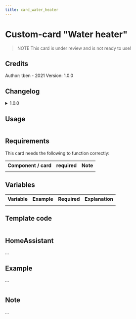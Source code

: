 ```yaml
---
title: card_water_heater
---
```

<!-- markdownlint-disable MD046 -->

# Custom-card "Water heater"

> NOTE
> This card is under review and is not ready to use!

## Credits

Author: tben - 2021
Version: 1.0.0

## Changelog

<details>
<summary>1.0.0</summary>
Initial release
</details>

## Usage

```yaml
```

## Requirements

This card needs the following to function correctly:
<table>
<tr>
<th>Component / card</th>
<th>required</th>
<th>Note</th>
</tr>
<tr>
<td></td>
<td></td>
<td></td>
</table>

## Variables

<table>
<tr>
<th>Variable</th>
<th>Example</th>
<th>Required</th>
<th>Explanation</th>
</tr>
<tr>
<td></td>
<td></td>
<td></td>
<td></td>
</tr>
</table>

## Template code

```yaml
```

## HomeAssistant

...

## Example

...

```yaml
```

## Note

...
